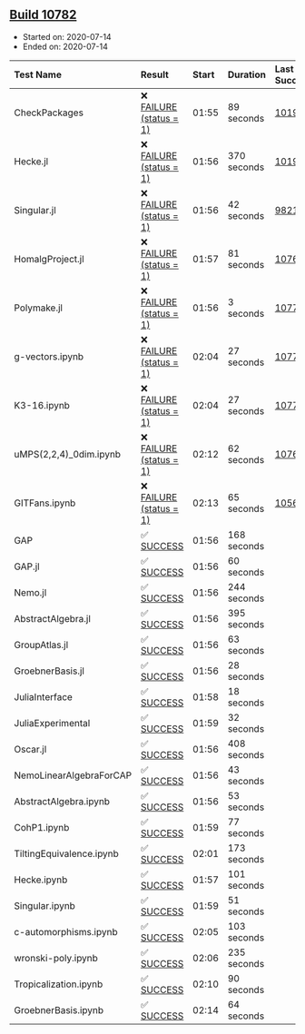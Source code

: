 ## [Build 10782](https://oscarci.mathematik.uni-kl.de/job/oscar/10782/)

* Started on: 2020-07-14
* Ended on: 2020-07-14

| Test Name    | Result | Start | Duration | Last Success | First Failure |
|:-------------|:-------|:------|:---------|:-------------|:--------------|
| CheckPackages | ❌ [FAILURE (status = 1)](https://oscarci.mathematik.uni-kl.de/job/oscar/10782/artifact/logs/build-10782/CheckPackages.log) | 01:55 | 89 seconds | [10197](https://oscarci.mathematik.uni-kl.de/job/oscar/10197/) | [10198](https://oscarci.mathematik.uni-kl.de/job/oscar/10198/) |
| Hecke.jl | ❌ [FAILURE (status = 1)](https://oscarci.mathematik.uni-kl.de/job/oscar/10782/artifact/logs/build-10782/Hecke.jl.log) | 01:56 | 370 seconds | [10197](https://oscarci.mathematik.uni-kl.de/job/oscar/10197/) | [10198](https://oscarci.mathematik.uni-kl.de/job/oscar/10198/) |
| Singular.jl | ❌ [FAILURE (status = 1)](https://oscarci.mathematik.uni-kl.de/job/oscar/10782/artifact/logs/build-10782/Singular.jl.log) | 01:56 | 42 seconds | [9821](https://oscarci.mathematik.uni-kl.de/job/oscar/9821/) | [9822](https://oscarci.mathematik.uni-kl.de/job/oscar/9822/) |
| HomalgProject.jl | ❌ [FAILURE (status = 1)](https://oscarci.mathematik.uni-kl.de/job/oscar/10782/artifact/logs/build-10782/HomalgProject.jl.log) | 01:57 | 81 seconds | [10765](https://oscarci.mathematik.uni-kl.de/job/oscar/10765/) | [10766](https://oscarci.mathematik.uni-kl.de/job/oscar/10766/) |
| Polymake.jl | ❌ [FAILURE (status = 1)](https://oscarci.mathematik.uni-kl.de/job/oscar/10782/artifact/logs/build-10782/Polymake.jl.log) | 01:56 | 3 seconds | [10779](https://oscarci.mathematik.uni-kl.de/job/oscar/10779/) | [10780](https://oscarci.mathematik.uni-kl.de/job/oscar/10780/) |
| g-vectors.ipynb | ❌ [FAILURE (status = 1)](https://oscarci.mathematik.uni-kl.de/job/oscar/10782/artifact/logs/build-10782/g-vectors.ipynb.log) | 02:04 | 27 seconds | [10779](https://oscarci.mathematik.uni-kl.de/job/oscar/10779/) | [10780](https://oscarci.mathematik.uni-kl.de/job/oscar/10780/) |
| K3-16.ipynb | ❌ [FAILURE (status = 1)](https://oscarci.mathematik.uni-kl.de/job/oscar/10782/artifact/logs/build-10782/K3-16.ipynb.log) | 02:04 | 27 seconds | [10779](https://oscarci.mathematik.uni-kl.de/job/oscar/10779/) | [10780](https://oscarci.mathematik.uni-kl.de/job/oscar/10780/) |
| uMPS(2,2,4)_0dim.ipynb | ❌ [FAILURE (status = 1)](https://oscarci.mathematik.uni-kl.de/job/oscar/10782/artifact/logs/build-10782/uMPS-2-2-4-_0dim.ipynb.log) | 02:12 | 62 seconds | [10765](https://oscarci.mathematik.uni-kl.de/job/oscar/10765/) | [10766](https://oscarci.mathematik.uni-kl.de/job/oscar/10766/) |
| GITFans.ipynb | ❌ [FAILURE (status = 1)](https://oscarci.mathematik.uni-kl.de/job/oscar/10782/artifact/logs/build-10782/GITFans.ipynb.log) | 02:13 | 65 seconds | [10566](https://oscarci.mathematik.uni-kl.de/job/oscar/10566/) | [10567](https://oscarci.mathematik.uni-kl.de/job/oscar/10567/) |
| GAP | ✅ [SUCCESS](https://oscarci.mathematik.uni-kl.de/job/oscar/10782/artifact/logs/build-10782/GAP.log) | 01:56 | 168 seconds |  |  |
| GAP.jl | ✅ [SUCCESS](https://oscarci.mathematik.uni-kl.de/job/oscar/10782/artifact/logs/build-10782/GAP.jl.log) | 01:56 | 60 seconds |  |  |
| Nemo.jl | ✅ [SUCCESS](https://oscarci.mathematik.uni-kl.de/job/oscar/10782/artifact/logs/build-10782/Nemo.jl.log) | 01:56 | 244 seconds |  |  |
| AbstractAlgebra.jl | ✅ [SUCCESS](https://oscarci.mathematik.uni-kl.de/job/oscar/10782/artifact/logs/build-10782/AbstractAlgebra.jl.log) | 01:56 | 395 seconds |  |  |
| GroupAtlas.jl | ✅ [SUCCESS](https://oscarci.mathematik.uni-kl.de/job/oscar/10782/artifact/logs/build-10782/GroupAtlas.jl.log) | 01:56 | 63 seconds |  |  |
| GroebnerBasis.jl | ✅ [SUCCESS](https://oscarci.mathematik.uni-kl.de/job/oscar/10782/artifact/logs/build-10782/GroebnerBasis.jl.log) | 01:56 | 28 seconds |  |  |
| JuliaInterface | ✅ [SUCCESS](https://oscarci.mathematik.uni-kl.de/job/oscar/10782/artifact/logs/build-10782/JuliaInterface.log) | 01:58 | 18 seconds |  |  |
| JuliaExperimental | ✅ [SUCCESS](https://oscarci.mathematik.uni-kl.de/job/oscar/10782/artifact/logs/build-10782/JuliaExperimental.log) | 01:59 | 32 seconds |  |  |
| Oscar.jl | ✅ [SUCCESS](https://oscarci.mathematik.uni-kl.de/job/oscar/10782/artifact/logs/build-10782/Oscar.jl.log) | 01:56 | 408 seconds |  |  |
| NemoLinearAlgebraForCAP | ✅ [SUCCESS](https://oscarci.mathematik.uni-kl.de/job/oscar/10782/artifact/logs/build-10782/NemoLinearAlgebraForCAP.log) | 01:56 | 43 seconds |  |  |
| AbstractAlgebra.ipynb | ✅ [SUCCESS](https://oscarci.mathematik.uni-kl.de/job/oscar/10782/artifact/logs/build-10782/AbstractAlgebra.ipynb.log) | 01:56 | 53 seconds |  |  |
| CohP1.ipynb | ✅ [SUCCESS](https://oscarci.mathematik.uni-kl.de/job/oscar/10782/artifact/logs/build-10782/CohP1.ipynb.log) | 01:59 | 77 seconds |  |  |
| TiltingEquivalence.ipynb | ✅ [SUCCESS](https://oscarci.mathematik.uni-kl.de/job/oscar/10782/artifact/logs/build-10782/TiltingEquivalence.ipynb.log) | 02:01 | 173 seconds |  |  |
| Hecke.ipynb | ✅ [SUCCESS](https://oscarci.mathematik.uni-kl.de/job/oscar/10782/artifact/logs/build-10782/Hecke.ipynb.log) | 01:57 | 101 seconds |  |  |
| Singular.ipynb | ✅ [SUCCESS](https://oscarci.mathematik.uni-kl.de/job/oscar/10782/artifact/logs/build-10782/Singular.ipynb.log) | 01:59 | 51 seconds |  |  |
| c-automorphisms.ipynb | ✅ [SUCCESS](https://oscarci.mathematik.uni-kl.de/job/oscar/10782/artifact/logs/build-10782/c-automorphisms.ipynb.log) | 02:05 | 103 seconds |  |  |
| wronski-poly.ipynb | ✅ [SUCCESS](https://oscarci.mathematik.uni-kl.de/job/oscar/10782/artifact/logs/build-10782/wronski-poly.ipynb.log) | 02:06 | 235 seconds |  |  |
| Tropicalization.ipynb | ✅ [SUCCESS](https://oscarci.mathematik.uni-kl.de/job/oscar/10782/artifact/logs/build-10782/Tropicalization.ipynb.log) | 02:10 | 90 seconds |  |  |
| GroebnerBasis.ipynb | ✅ [SUCCESS](https://oscarci.mathematik.uni-kl.de/job/oscar/10782/artifact/logs/build-10782/GroebnerBasis.ipynb.log) | 02:14 | 64 seconds |  |  |
